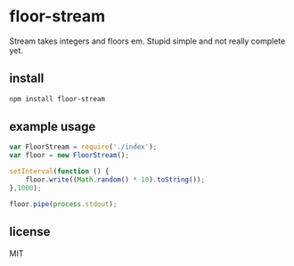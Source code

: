 # floor-stream
Stream takes integers and floors em. Stupid simple and not really complete yet.

## install
```bash
npm install floor-stream
```

## example usage
```javascript
var FloorStream = require('./index');
var floor = new FloorStream();

setInterval(function () {
    floor.write((Math.random() * 10).toString());
},1000);

floor.pipe(process.stdout);
```

## license
MIT
